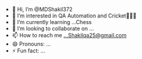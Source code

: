 - 👋 Hi, I’m @MDShakil372 
- 👀 I’m interested in QA Automation and Cricket🏏🏏🏏
- 🌱 I’m currently learning ...Chess
- 💞️ I’m looking to collaborate on ...
- 📫 How to reach me ...Shakilqa25@gmail.com
- 😄 Pronouns: ...
- ⚡ Fun fact: ...

<!---
MDShakil372/MDShakil372 is a ✨ special ✨ repository because its `README.md` (this file) appears on your GitHub profile.
You can click the Preview link to take a look at your changes.
--->
